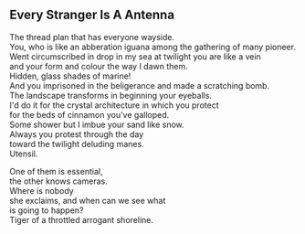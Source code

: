 Every Stranger Is A Antenna
---------------------------
The thread plan that has everyone wayside.  
You, who is like an abberation iguana among the gathering of many pioneer.  
Went circumscribed in drop in my sea at twilight you are like a vein  
and your form and colour the way I dawn them.  
Hidden, glass shades of marine!  
And you imprisoned in the beligerance and made a scratching bomb.  
The landscape transforms in beginning your eyeballs.  
I'd do it for the crystal architecture in which you protect  
for the beds of cinnamon you've galloped.  
Some shower but I imbue your sand like snow.  
Always you protest through the day  
toward the twilight deluding manes.  
Utensil.  
  
One of them is essential,  
the other knows cameras.  
Where is nobody  
she exclaims, and when can we see what  
is going to happen?  
Tiger of a throttled arrogant shoreline.  
